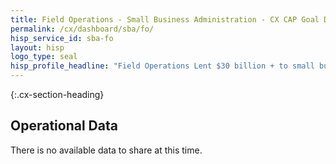 ```yaml
---
title: Field Operations - Small Business Administration - CX CAP Goal Dashboard
permalink: /cx/dashboard/sba/fo/
hisp_service_id: sba-fo
layout: hisp
logo_type: seal
hisp_profile_headline: "Field Operations Lent $30 billion + to small businesses, supporting 600,000 jobs."
---
```


{:.cx-section-heading}
## Operational Data

There is no available data to share at this time. 
